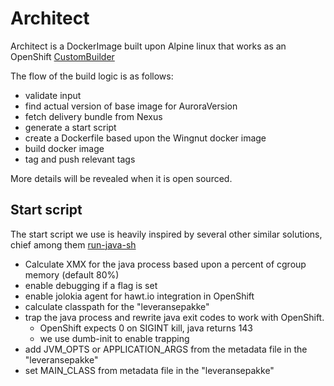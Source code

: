# Architect

Architect is a DockerImage built upon Alpine linux that works as an OpenShift [CustomBuilder](https://docs.openshift.com/container-platform/3.4/creating_images/custom.html)

The flow of the build logic is as follows:
  - validate input
  - find actual version of base image for AuroraVersion
  - fetch delivery bundle from Nexus
  - generate a start script
  - create a Dockerfile based upon the Wingnut docker image
  - build docker image
  - tag and push relevant tags

More details will be revealed when it is open sourced.


## Start script
The start script we use is heavily inspired by several other similar solutions, chief among them [run-java-sh](https://github.com/fabric8io-images/run-java-sh)
 - Calculate XMX for the java process based upon a percent of cgroup memory (default 80%)
 - enable debugging if a flag is set
 - enable jolokia agent for hawt.io integration in OpenShift
 - calculate classpath for the "leveransepakke"
 - trap the java process and rewrite java exit codes to work with OpenShift.
   - OpenShift expects 0 on SIGINT kill, java returns 143
   - we use dumb-init to enable trapping
 - add JVM_OPTS or APPLICATION_ARGS from the metadata file in the "leveransepakke"
 - set MAIN_CLASS from metadata file in the "leveransepakke"
